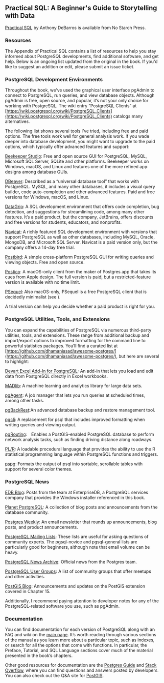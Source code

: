 ## Practical SQL: A Beginner's Guide to Storytelling with Data

[Practical SQL](https://www.nostarch.com/practicalsql/) by Anthony DeBarros is available from No Starch Press.

### Resources

The Appendix of Practical SQL contains a list of resources to help you stay informed about PostgreSQL developments, find additional software, and get help. Below is an ongoing list updated from the original in the book. If you'd like to suggest an addition or edit, please submit an issue ticket.

### PostgreSQL Development Environments

Throughout the book, we’ve used the graphical user interface pgAdmin to connect to PostgreSQL, run queries, and view database objects. Although pgAdmin is free, open source, and popular, it’s not your only choice for working with PostgreSQL. The wiki entry “PostgreSQL Clients” at [https://wiki.postgresql.org/wiki/PostgreSQL_Clients](https://wiki.postgresql.org/wiki/PostgreSQL_Clients) catalogs many alternatives. 

The following list shows several tools I’ve tried, including free and paid options. The free tools work well for general analysis work. If you wade deeper into database development, you might want to upgrade to the paid options, which typically offer advanced features and support:

[Beekeeper Studio](https://www.beekeeperstudio.io/): Free and open source GUI for PostgreSQL, MySQL, Microsoft SQL Server, SQLite and other platforms. Beekeeper works on Windows, macOS, and Linux and features one of the more refined app designs among database GUIs.

[DBeaver](https://dbeaver.com/): Described as a “universal database tool” that works with PostgreSQL. MySQL, and many other databases, it includes a visual query builder, code auto-completion and other advanced features. Paid and free versions for Windows, macOS, and Linux.

[DataGrip](https://www.jetbrains.com/datagrip/): A SQL development environment that offers code completion, bug detection, and suggestions for streamlining code, among many other features. It’s a paid product, but the company, JetBrains, offers discounts and free versions for students, educators, and nonprofits.

[Navicat](https://www.navicat.com/): A richly featured SQL development environment with versions that support PostgreSQL as well as other databases, including MySQL, Oracle, MongoDB, and Microsoft SQL Server. Navicat is a paid version only, but the company offers a 14-day free trial.

[Postbird](https://github.com/Paxa/postbird/): A simple cross-platform PostgreSQL GUI for writing queries and viewing objects. Free and open source.

[Postico](https://eggerapps.at/postico/): A macOS-only client from the maker of Postgres.app that takes its cues from Apple design. The full version is paid, but a restricted-feature version is available with no time limit.

[PSequel](https://www.psequel.com/): Also macOS-only, PSequel is a free PostgreSQL client that is decidedly minimalist (see ).

A trial version can help you decide whether a paid product is right for you.

### PostgreSQL Utilities, Tools, and Extensions

You can expand the capabilities of PostgreSQL via numerous third-party utilities, tools, and extensions. These range from additional backup and import/export options to improved formatting for the command line to powerful statistics packages. You’ll find a curated list at [https://github.com/dhamaniasad/awesome-postgres/](https://github.com/dhamaniasad/awesome-postgres/), but here are several to highlight:

[Devart Excel Add-In for PostgreSQL](https://www.devart.com/excel-addins/postgresql.html): An add-in that lets you load and edit data from PostgreSQL directly in Excel workbooks.

[MADlib](http://madlib.apache.org/): A machine learning and analytics library for large data sets.

[pgAgent](https://www.pgadmin.org/docs/pgadmin4/development/pgagent.html): A job manager that lets you run queries at scheduled times, among other tasks.

[pgBackRest](https://pgbackrest.org/):An advanced database backup and restore management tool.

[pgcli](https://github.com/dbcli/pgcli/): A replacement for psql that includes improved formatting when writing queries and viewing output.

[pgRouting](https://pgrouting.org/): Enables a PostGIS-enabled PostgreSQL database to perform network analysis tasks, such as finding driving distance along roadways.

[PL/R](http://www.joeconway.com/plr.html): A loadable procedural language that provides the ability to use the R statistical programming language within PostgreSQL functions and triggers.

[pspg](https://github.com/okbob/pspg/): Formats the output of psql into sortable, scrollable tables with support for several color themes. 

### PostgreSQL News

[EDB Blog](https://www.enterprisedb.com/blog/): Posts from the team at EnterpriseDB, a PostgreSQL services company that provides the Windows installer referenced in this book.

[Planet PostgreSQL](https://planet.postgresql.org/): A collection of blog posts and announcements from the database community.

[Postgres Weekly](https://postgresweekly.com/): An email newsletter that rounds up announcements, blog posts, and product announcements.

[PostgreSQL Mailing Lists](https://www.postgresql.org/list/): These lists are useful for asking questions of community experts. The pgsql-novice and pgsql-general lists are particularly good for beginners, although note that email volume can be heavy.

[PostgreSQL News Archive](https://www.postgresql.org/about/newsarchive/): Official news from the Postgres team.

[PostgreSQL User Groups](https://www.postgresql.org/community/user-groups/): A list of community groups that offer meetups and other activities.

[PostGIS Blog](http://postgis.net/blog/): Announcements and updates on the PostGIS extension covered in Chapter 15.

Additionally, I recommend paying attention to developer notes for any of the PostgreSQL-related software you use, such as pgAdmin.

### Documentation

You can find documentation for each version of PostgreSQL along with an FAQ and wiki on the [main page](https://www.postgresql.org/docs/). It’s worth reading through various sections of the manual as you learn more about a particular topic, such as indexes, or search for all the options that come with functions. In particular, the Preface, Tutorial, and SQL Language sections cover much of the material presented in the book’s chapters.

Other good resources for documentation are the [Postgres Guide](http://postgresguide.com/) and [Stack Overflow](https://stackoverflow.com/questions/tagged/postgresql/), where you can find questions and answers posted by developers. You can also check out the Q&A site for [PostGIS](https://gis.stackexchange.com/questions/tagged/postgis/).
